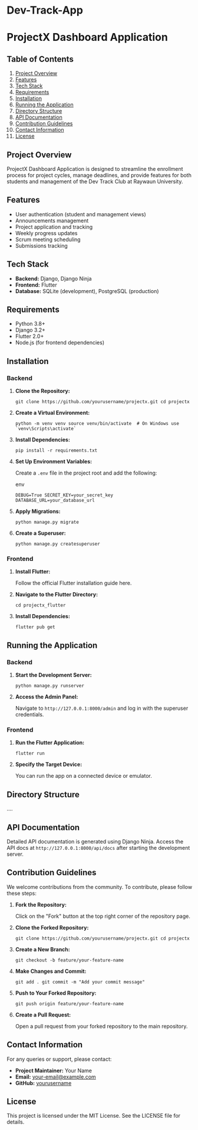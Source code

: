 # Dev-Track-App


# ProjectX Dashboard Application

## Table of Contents

1.  [Project Overview](#project-overview)
2.  [Features](#features)
3.  [Tech Stack](#tech-stack)
4.  [Requirements](#requirements)
5.  [Installation](#installation)
6.  [Running the Application](#running-the-application)
7.  [Directory Structure](#directory-structure)
8.  [API Documentation](#api-documentation)
9.  [Contribution Guidelines](#contribution-guidelines)
10.  [Contact Information](#contact-information)
11.  [License](#license)

## Project Overview

ProjectX Dashboard Application is designed to streamline the enrollment process for project cycles, manage deadlines, and provide features for both students and management of the Dev Track Club at Raywaun University.

## Features

-   User authentication (student and management views)
-   Announcements management
-   Project application and tracking
-   Weekly progress updates
-   Scrum meeting scheduling
-   Submissions tracking

## Tech Stack

-   **Backend:** Django, Django Ninja
-   **Frontend:** Flutter
-   **Database:** SQLite (development), PostgreSQL (production)

## Requirements

-   Python 3.8+
-   Django 3.2+
-   Flutter 2.0+
-   Node.js (for frontend dependencies)

## Installation

### Backend

1.  **Clone the Repository:**

    `git clone https://github.com/yourusername/projectx.git
    cd projectx` 
    
2.  **Create a Virtual Environment:**
 
    ``python -m venv venv
    source venv/bin/activate  # On Windows use `venv\Scripts\activate` `` 
    
3.  **Install Dependencies:**
 
    `pip install -r requirements.txt` 
    
4.  **Set Up Environment Variables:**
    
    Create a `.env` file in the project root and add the following:
    
    env
 
    `DEBUG=True
    SECRET_KEY=your_secret_key
    DATABASE_URL=your_database_url` 
    
5.  **Apply Migrations:**

    `python manage.py migrate` 
    
6.  **Create a Superuser:**
 
    `python manage.py createsuperuser` 
    

### Frontend

1.  **Install Flutter:**
    
    Follow the official Flutter installation guide here.
    
2.  **Navigate to the Flutter Directory:**
    
    `cd projectx_flutter` 
    
3.  **Install Dependencies:**

    `flutter pub get` 
    

## Running the Application

### Backend

1.  **Start the Development Server:**
   
    `python manage.py runserver` 
    
2.  **Access the Admin Panel:**
    
    Navigate to `http://127.0.0.1:8000/admin` and log in with the superuser credentials.
    

### Frontend

1.  **Run the Flutter Application:**
    
    `flutter run` 
    
2.  **Specify the Target Device:**
    
    You can run the app on a connected device or emulator.
    

## Directory Structure

....

## API Documentation

Detailed API documentation is generated using Django Ninja. Access the API docs at `http://127.0.0.1:8000/api/docs` after starting the development server.

## Contribution Guidelines

We welcome contributions from the community. To contribute, please follow these steps:

1.  **Fork the Repository:**
    
    Click on the "Fork" button at the top right corner of the repository page.
    
2.  **Clone the Forked Repository:**
    
    `git clone https://github.com/yourusername/projectx.git
    cd projectx` 
    
3.  **Create a New Branch:**
    
    `git checkout -b feature/your-feature-name` 
    
4.  **Make Changes and Commit:**
    
    `git add .
    git commit -m "Add your commit message"` 
    
5.  **Push to Your Forked Repository:**
    
    `git push origin feature/your-feature-name` 
    
6.  **Create a Pull Request:**
    
    Open a pull request from your forked repository to the main repository.
    

## Contact Information

For any queries or support, please contact:

-   **Project Maintainer:** Your Name
-   **Email:** your-email@example.com
-   **GitHub:** [yourusername](https://github.com/yourusername)

## License

This project is licensed under the MIT License. See the LICENSE file for details.  
